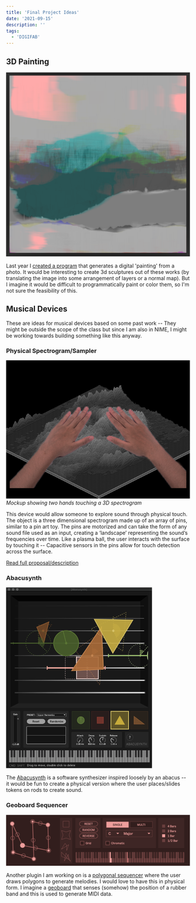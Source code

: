 ```yaml
---
title: 'Final Project Ideas'
date: '2021-09-15'
description: ''
tags:
  - 'DIGIFAB'
---
```


## 3D Painting

![texturizer screenshot](texturizer-img.png)

Last year I [created a program](/icm-week-1/) that generates a digital 'painting' from a photo. It would be interesting to create 3d sculptures out of these works (by translating the image into some arrangement of layers or a normal map). But I imagine it would be difficult to programmatically paint or color them, so I'm not sure the feasibility of this.

## Musical Devices

These are ideas for musical devices based on some past work -- They might be outside the scope of the class but since I am also in NIME, I might be working towards building something like this anyway.

### Physical Spectrogram/Sampler

![Physical Spectrogram mockup](spectrogram-hands.png)
_Mockup showing two hands touching a 3D spectrogram_

This device would allow someone to explore sound through physical touch. The object is a three dimensional spectrogram made up of an array of pins, similar to a pin art toy. The pins are motorized and can take the form of any sound file used as an input, creating a ‘landscape’ representing the sound’s frequencies over time. Like a plasma ball, the user interacts with the surface by touching it -- Capacitive sensors in the pins allow for touch detection across the surface.

[Read full proposal/description](Physical-Spectrogram-Proposal.pdf)

### Abacusynth

<div style="max-width: 400px">

![abcs screenshot](abcs-screenshot.png)

</div>

The [Abacusynth](/abacusynth-plugin/) is a software synthesizer inspired loosely by an abacus -- it would be fun to create a physical version where the user places/slides tokens on rods to create sound.

### Geoboard Sequencer

![polygonal sequencer screenshot](device-screenshot.png)

Another plugin I am working on is a [polygonal sequencer](/mixd-polygonal-sequencer/) where the user draws polygons to generate melodies. I would love to have this in physical form. I imagine a [geoboard](https://en.wikipedia.org/wiki/Geoboard) that senses (somehow) the position of a rubber band and this is used to generate MIDI data.
